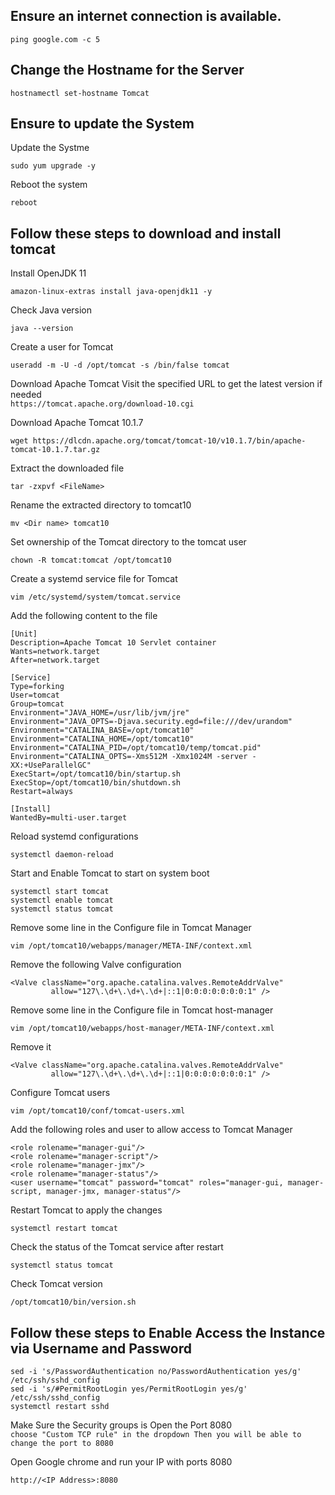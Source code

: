 ## Ensure an internet connection is available.

```
ping google.com -c 5
```
## Change the Hostname for the Server
```
hostnamectl set-hostname Tomcat
```


## Ensure to update the System


Update the Systme
```
sudo yum upgrade -y
```

Reboot the system
```
reboot
```

## Follow these steps to download and install tomcat 

Install OpenJDK 11
```
amazon-linux-extras install java-openjdk11 -y
```

Check Java version
```
java --version
```

Create a user for Tomcat
```
useradd -m -U -d /opt/tomcat -s /bin/false tomcat
```

Download Apache Tomcat
Visit the specified URL to get the latest version if needed  
`https://tomcat.apache.org/download-10.cgi`  


Download Apache Tomcat 10.1.7
```
wget https://dlcdn.apache.org/tomcat/tomcat-10/v10.1.7/bin/apache-tomcat-10.1.7.tar.gz
```

Extract the downloaded file
```
tar -zxpvf <FileName>
```

Rename the extracted directory to tomcat10
```
mv <Dir name> tomcat10
```

Set ownership of the Tomcat directory to the tomcat user
```
chown -R tomcat:tomcat /opt/tomcat10
```


Create a systemd service file for Tomcat
```
vim /etc/systemd/system/tomcat.service
```

Add the following content to the file
```
[Unit]
Description=Apache Tomcat 10 Servlet container
Wants=network.target
After=network.target

[Service]
Type=forking
User=tomcat
Group=tomcat
Environment="JAVA_HOME=/usr/lib/jvm/jre"
Environment="JAVA_OPTS=-Djava.security.egd=file:///dev/urandom"
Environment="CATALINA_BASE=/opt/tomcat10"
Environment="CATALINA_HOME=/opt/tomcat10"
Environment="CATALINA_PID=/opt/tomcat10/temp/tomcat.pid"
Environment="CATALINA_OPTS=-Xms512M -Xmx1024M -server -XX:+UseParallelGC"
ExecStart=/opt/tomcat10/bin/startup.sh
ExecStop=/opt/tomcat10/bin/shutdown.sh
Restart=always

[Install]
WantedBy=multi-user.target
```

Reload systemd configurations
```
systemctl daemon-reload
```

Start and Enable Tomcat to start on system boot
```
systemctl start tomcat
systemctl enable tomcat
systemctl status tomcat
```


Remove some line in the Configure file in Tomcat Manager
```
vim /opt/tomcat10/webapps/manager/META-INF/context.xml
```

Remove the following Valve configuration
```
<Valve className="org.apache.catalina.valves.RemoteAddrValve"
         allow="127\.\d+\.\d+\.\d+|::1|0:0:0:0:0:0:0:1" />
```

Remove some line in the Configure file in Tomcat host-manager
```
vim /opt/tomcat10/webapps/host-manager/META-INF/context.xml
```
Remove it
```
<Valve className="org.apache.catalina.valves.RemoteAddrValve"
         allow="127\.\d+\.\d+\.\d+|::1|0:0:0:0:0:0:0:1" />
```


Configure Tomcat users
```
vim /opt/tomcat10/conf/tomcat-users.xml
```

Add the following roles and user to allow access to Tomcat Manager
```
<role rolename="manager-gui"/>
<role rolename="manager-script"/>
<role rolename="manager-jmx"/>
<role rolename="manager-status"/>
<user username="tomcat" password="tomcat" roles="manager-gui, manager-script, manager-jmx, manager-status"/>
```


Restart Tomcat to apply the changes
```
systemctl restart tomcat
```



Check the status of the Tomcat service after restart
```
systemctl status tomcat
```
Check Tomcat version
```
/opt/tomcat10/bin/version.sh
```

## Follow these steps to Enable Access the Instance via Username and Password
```
sed -i 's/PasswordAuthentication no/PasswordAuthentication yes/g' /etc/ssh/sshd_config
sed -i 's/#PermitRootLogin yes/PermitRootLogin yes/g' /etc/ssh/sshd_config
systemctl restart sshd
```

Make Sure the Security groups is Open the Port 8080  
`choose "Custom TCP rule" in the dropdown Then you will be able to change the port to 8080`  

Open Google chrome and run your IP with ports 8080
```
http://<IP Address>:8080
```
